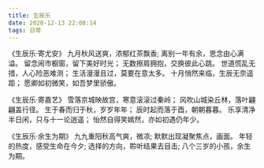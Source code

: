 ```yaml
---
title: 生辰乐
date: 2020-12-13 22:08:14
tags: 日常
---
```


《生辰乐·寄尤安》
九月秋风送爽，浓郁红茶飘香;
离别一年有余，思念由心满溢。
留念闹市橱窗，留下美好时光；
无数擦肩拥抱，交换彼此心跳。
世道慌乱无措，人心险恶难测；
生活漫漫且过，莫要在意太多。
十月悄然来临，生辰无奈遥距；
愿卿如初微笑，如吾梦里骄傲。

《生辰乐·寄嘉艺》
雪落京城映故宫，寒意滚滚过秦岭；
风吹山城染丘林，落叶翩翩盖行径。
生于春而归于秋，岁岁年年；
辰时起而落于酉，朝朝暮暮。
乐享清净半日闲，只与十一论逍遥；
怡然自得笑嫣然，亦如初遇仍年少。

《生辰乐·余生为期》
九九重阳秋高气爽，微凉;
默默出现凝聚焦点，画面。
年轻的热度，感受生命在今夕;
选择的方向，聆听结果去目击;
八个三岁的小孩，余生为期。
